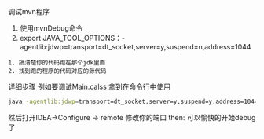 
调试mvn程序
1. 使用mvnDebug命令
2. export JAVA_TOOL_OPTIONS：-agentlib:jdwp=transport=dt_socket,server=y,suspend=n,address=1044
```
1. 搞清楚你的代码跑在那个jdk里面
2. 找到跑的程序的代码对应的源代码
```

详细步骤
例如要调试Main.calss
拿到在命令行中使用
```bash
java -agentlib:jdwp=transport=dt_socket,server=y,suspend=y,address=1044 Main
```
然后打开IDEA->Configure -> remote 修改你的端口
then:
可以愉快的开始debug了